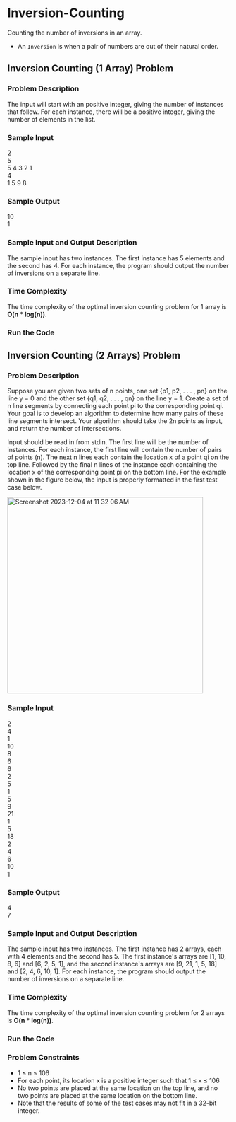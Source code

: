 # Inversion-Counting
Counting the number of inversions in an array.
- An `Inversion` is when a pair of numbers are out of their natural order.

## Inversion Counting (1 Array) Problem

### Problem Description
The input will start with an positive integer, giving the number of instances that follow. For each instance, there will be a positive integer, giving the number of elements in the list.

### Sample Input
2<br>
5<br>
5 4 3 2 1<br>
4<br>
1 5 9 8

### Sample Output
10<br>
1

### Sample Input and Output Description
The sample input has two instances. The first instance has 5 elements and the second has 4. For each instance, the program should output the number of inversions on a separate line.

### Time Complexity
The time complexity of the optimal inversion counting problem for 1 array is **O(n * log(n))**.

### Run the Code


## Inversion Counting (2 Arrays) Problem

### Problem Description
Suppose you are given two sets of n points, one set {p1, p2, . . . , pn} on the line y = 0 and the other set {q1, q2, . . . , qn} on the line y = 1. Create a set of n line segments by connecting each point pi to the corresponding point qi. Your goal is to develop an algorithm to determine how many pairs of these line segments intersect. Your algorithm should take the 2n points as input, and return the number of intersections.


Input should be read in from stdin. The first line will be the number of instances. For each instance, the first line will contain the number of pairs of points (n). The next n lines each contain the location x of a point qi on the top line. Followed by the final n lines of the instance each containing the location x of the corresponding point pi on the bottom line. For the example shown in the figure below, the input is properly formatted in the first test case below.

<img width="444" alt="Screenshot 2023-12-04 at 11 32 06 AM" src="https://github.com/adityakmehrotra/Inversion-Counting/assets/24847438/79a2ab06-1ab4-4cda-9dda-c79fa063e603">

### Sample Input
2<br>
4<br>
1<br>
10<br>
8<br>
6<br>
6<br>
2<br>
5<br>
1<br>
5<br>
9<br>
21<br>
1<br>
5<br>
18<br>
2<br>
4<br>
6<br>
10<br>
1

### Sample Output
4<br>
7

### Sample Input and Output Description
The sample input has two instances. The first instance has 2 arrays, each with 4 elements and the second has 5. The first instance's arrays are [1, 10, 8, 6] and [6, 2, 5, 1], and the second instance's arrays are [9, 21, 1, 5, 18] and [2, 4, 6, 10, 1]. For each instance, the program should output the number of inversions on a separate line.

### Time Complexity
The time complexity of the optimal inversion counting problem for 2 arrays is **O(n * log(n))**.

### Run the Code


### Problem Constraints
- 1 ≤ n ≤ 106
- For each point, its location x is a positive integer such that 1 ≤ x ≤ 106
- No two points are placed at the same location on the top line, and no two points are placed at the same location on the bottom line.
- Note that the results of some of the test cases may not fit in a 32-bit integer.
